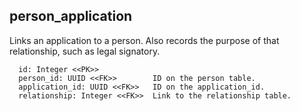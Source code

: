 ## person_application

Links an application to a person.  Also records the purpose of that
relationship, such as legal signatory.  

```
  id: Integer <<PK>>
  person_id: UUID <<FK>>        ID on the person table.
  application_id: UUID <<FK>>   ID on the application_id.
  relationship: Integer <<FK>>  Link to the relationship table.
```